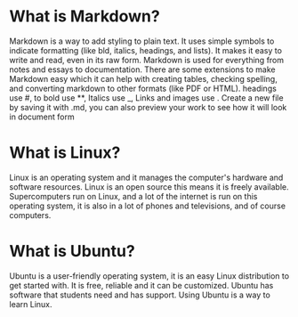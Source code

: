 # What is Markdown?
Markdown is a way to add styling to plain text. It uses simple symbols to indicate formatting (like bld, italics, headings, and lists). It makes it easy to write and read, even in its raw form. Markdown is used for everything from notes and essays to documentation. There are some extensions to make Markdown easy which it can help with creating tables, checking spelling, and converting markdown to other formats (like PDF or HTML).
headings use #, to bold use **, Italics use _, Links and images use []().
Create a new file by saving it with .md, you can also preview your work to see how it will look in document form

# What is Linux? 
Linux is an operating system and it manages the computer's hardware and software resources. Linux is an open source this means it is freely available. Supercomputers run on Linux, and a lot of the internet is run on this operating system, it is also in a lot of phones and televisions, and of course computers. 

# What is Ubuntu?
Ubuntu is a user-friendly operating system, it is an easy Linux distribution to get started with. It is free, reliable and it can be customized. Ubuntu has software that students need and has support. Using Ubuntu is a way to learn Linux. 